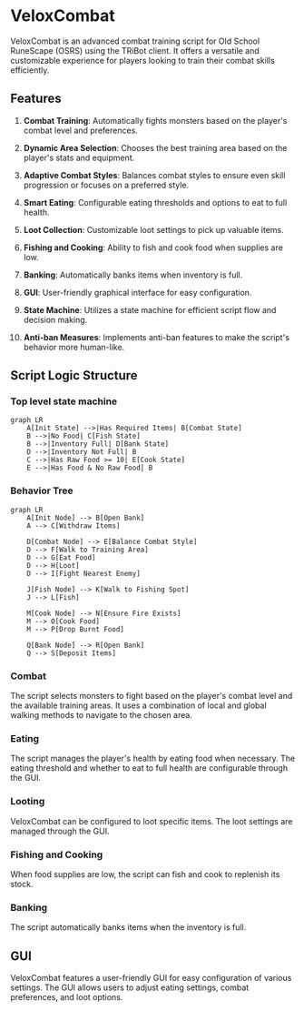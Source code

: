 # VeloxCombat

VeloxCombat is an advanced combat training script for Old School RuneScape (OSRS) using the TRiBot client. It offers a versatile and customizable experience for players looking to train their combat skills efficiently.

## Features

1. **Combat Training**: Automatically fights monsters based on the player's combat level and preferences.

2. **Dynamic Area Selection**: Chooses the best training area based on the player's stats and equipment.

3. **Adaptive Combat Styles**: Balances combat styles to ensure even skill progression or focuses on a preferred style.

4. **Smart Eating**: Configurable eating thresholds and options to eat to full health.

5. **Loot Collection**: Customizable loot settings to pick up valuable items.

6. **Fishing and Cooking**: Ability to fish and cook food when supplies are low.

7. **Banking**: Automatically banks items when inventory is full.

8. **GUI**: User-friendly graphical interface for easy configuration.

9. **State Machine**: Utilizes a state machine for efficient script flow and decision making.

10. **Anti-ban Measures**: Implements anti-ban features to make the script's behavior more human-like.

## Script Logic Structure

### Top level state machine

```mermaid
graph LR
    A[Init State] -->|Has Required Items| B[Combat State]
    B -->|No Food| C[Fish State]
    B -->|Inventory Full| D[Bank State]
    D -->|Inventory Not Full| B
    C -->|Has Raw Food >= 10| E[Cook State]
    E -->|Has Food & No Raw Food| B

```

### Behavior Tree

```mermaid
graph LR
    A[Init Node] --> B[Open Bank]
    A --> C[Withdraw Items]

    D[Combat Node] --> E[Balance Combat Style]
    D --> F[Walk to Training Area]
    D --> G[Eat Food]
    D --> H[Loot]
    D --> I[Fight Nearest Enemy]

    J[Fish Node] --> K[Walk to Fishing Spot]
    J --> L[Fish]

    M[Cook Node] --> N[Ensure Fire Exists]
    M --> O[Cook Food]
    M --> P[Drop Burnt Food]

    Q[Bank Node] --> R[Open Bank]
    Q --> S[Deposit Items]
```

### Combat

The script selects monsters to fight based on the player's combat level and the available training areas. It uses a combination of local and global walking methods to navigate to the chosen area.

### Eating

The script manages the player's health by eating food when necessary. The eating threshold and whether to eat to full health are configurable through the GUI.

### Looting

VeloxCombat can be configured to loot specific items. The loot settings are managed through the GUI.

### Fishing and Cooking

When food supplies are low, the script can fish and cook to replenish its stock.

### Banking

The script automatically banks items when the inventory is full.

## GUI

VeloxCombat features a user-friendly GUI for easy configuration of various settings. The GUI allows users to adjust eating settings, combat preferences, and loot options.
